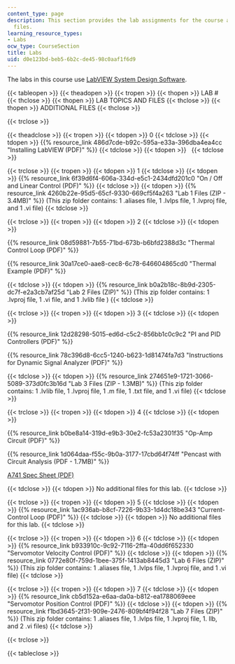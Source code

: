 ```yaml
---
content_type: page
description: This section provides the lab assignments for the course and associated
  files.
learning_resource_types:
- Labs
ocw_type: CourseSection
title: Labs
uid: d0e123bd-beb5-6b2c-de45-98c0aaf1f6d9
---
```


The labs in this course use [LabVIEW System Design Software](http://www.ni.com/labview/).

{{< tableopen >}}
{{< theadopen >}}
{{< tropen >}}
{{< thopen >}}
LAB #
{{< thclose >}}
{{< thopen >}}
LAB TOPICS AND FILES
{{< thclose >}}
{{< thopen >}}
ADDITIONAL FILES
{{< thclose >}}

{{< trclose >}}

{{< theadclose >}}
{{< tropen >}}
{{< tdopen >}}
0
{{< tdclose >}}
{{< tdopen >}}
{{% resource_link 486d7cde-b92c-595a-e33a-396dba4ea4cc "Installing LabVIEW (PDF)" %}}
{{< tdclose >}}
{{< tdopen >}}
 
{{< tdclose >}}

{{< trclose >}}
{{< tropen >}}
{{< tdopen >}}
1
{{< tdclose >}}
{{< tdopen >}}
{{% resource_link 6f39d6f4-606a-334d-e5c1-2434dfd201c0 "On / Off and Linear Control (PDF)" %}}
{{< tdclose >}}
{{< tdopen >}}
{{% resource_link 4260b22e-95d5-65cf-9330-669cf5f4a263 "Lab 1 Files (ZIP - 3.4MB)" %}} (This zip folder contains: 1 .aliases file, 1 .lvlps file, 1 .lvproj file, and 1 .vi file)
{{< tdclose >}}

{{< trclose >}}
{{< tropen >}}
{{< tdopen >}}
2
{{< tdclose >}}
{{< tdopen >}}


{{% resource_link 08d59881-7b55-71bd-673b-b6bfd2388d3c "Thermal Control Loop (PDF)" %}}

{{% resource_link 30a17ce0-aae8-cec8-6c78-646604865cd0 "Thermal Example (PDF)" %}}


{{< tdclose >}}
{{< tdopen >}}
{{% resource_link b0a2b18c-8b9d-2305-dc7f-e2a3cb7af25d "Lab 2 Files (ZIP)" %}} (This zip folder contains: 1 .lvproj file, 1 .vi file, and 1 .lvlib file )
{{< tdclose >}}

{{< trclose >}}
{{< tropen >}}
{{< tdopen >}}
3
{{< tdclose >}}
{{< tdopen >}}


{{% resource_link 12d28298-5015-ed6d-c5c2-856bb1c0c9c2 "PI and PID Controllers (PDF)" %}}

{{% resource_link 78c396d8-6cc5-1240-b623-1d81474fa7d3 "Instructions for Dynamic Signal Analyzer (PDF)" %}}


{{< tdclose >}}
{{< tdopen >}}
{{% resource_link 274651e9-1721-3066-5089-373d0fc3b16d "Lab 3 Files (ZIP - 1.3MB)" %}} (This zip folder contains: 1 .lvlib file, 1 .lvproj file, 1 .m file, 1 .txt file, and 1 .vi file)
{{< tdclose >}}

{{< trclose >}}
{{< tropen >}}
{{< tdopen >}}
4
{{< tdclose >}}
{{< tdopen >}}


{{% resource_link b0be8a14-319d-e9b3-30e2-fc53a2301f35 "Op-Amp Circuit (PDF)" %}}

{{% resource_link 1d064daa-f55c-9b0a-3177-17cbd64f74ff "Pencast with Circuit Analysis (PDF - 1.7MB)" %}}

[A741 Spec Sheet (PDF)](http://www.ti.com/lit/ds/symlink/ua741.pdf)


{{< tdclose >}}
{{< tdopen >}}
No additional files for this lab.
{{< tdclose >}}

{{< trclose >}}
{{< tropen >}}
{{< tdopen >}}
5
{{< tdclose >}}
{{< tdopen >}}
{{% resource_link 1ac936ab-b8cf-7226-9b33-1d4dc18be343 "Current-Control Loop (PDF)" %}}
{{< tdclose >}}
{{< tdopen >}}
No additional files for this lab.
{{< tdclose >}}

{{< trclose >}}
{{< tropen >}}
{{< tdopen >}}
6
{{< tdclose >}}
{{< tdopen >}}
{{% resource_link b933910c-9c92-7116-2ffa-40dd6f652330 "Servomotor Velocity Control (PDF)" %}}
{{< tdclose >}}
{{< tdopen >}}
{{% resource_link 0772e80f-759d-1bee-375f-1413ab8445d3 "Lab 6 Files (ZIP)" %}} (This zip folder contains: 1 .aliases file, 1 .lvlps file, 1 .lvproj file, and 1 .vi file)
{{< tdclose >}}

{{< trclose >}}
{{< tropen >}}
{{< tdopen >}}
7
{{< tdclose >}}
{{< tdopen >}}
{{% resource_link cb5d152a-e6aa-da0a-b812-ea1788069eee "Servomotor Position Control (PDF)" %}}
{{< tdclose >}}
{{< tdopen >}}
{{% resource_link f1bd3645-2f31-909e-2476-809bf4f94f28 "Lab 7 Files (ZIP)" %}} (This zip folder contains: 1 .aliases file, 1 .lvlps file, 1 .lvproj file, 1. llb, and 2 .vi files)
{{< tdclose >}}

{{< trclose >}}

{{< tableclose >}}